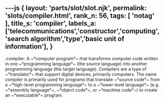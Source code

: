 ---js
{
  layout: 'parts/slot/slot.njk',
  permalink: 'slots/compiler.html',
  rank_n: 56,
  tags: [ 'notag' ],
  title_s: 'compiler',
  labels_a: ['telecommunications','constructor','computing','search algorithm','type','basic unit of information'],
}
---
:compiler:
A ~°computer program°~ that transforms computer code written in one ~°programming language°~ (the source language) into another programming language (the target language). Compilers are a type of ~°translator°~ that support digital devices, primarily computers. The name <i>compiler</i> is primarily used for programs that translate ~°source code°~ from a ~°high-level programming language°~ to a ~°lower-level language°~ (e.g. ~°assembly language°~, ~°object code°~, or ~°machine code°~) to create an ~°executable°~ program.
